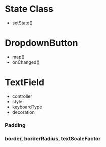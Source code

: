 # State Class

- setState()

# DropdownButton

- map()
- onChanged()

# TextField

- controller
- style
- keyboardType
- decoration

### Padding

### border, borderRadius, textScaleFactor
